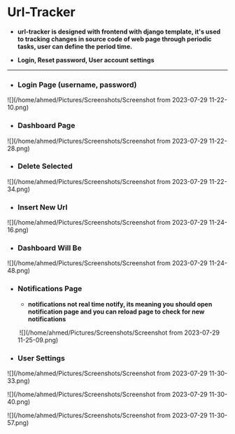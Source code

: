 # Url-Tracker

- **url-tracker is designed with frontend with django template, it's used to tracking changes in source code of web page through periodic tasks, user can
define the period time.**

- **Login, Reset password, User account settings**

-------



- ### Login Page (username, password)

![](/home/ahmed/Pictures/Screenshots/Screenshot from 2023-07-29 11-22-10.png)

- ### Dashboard Page

![](/home/ahmed/Pictures/Screenshots/Screenshot from 2023-07-29 11-22-28.png)

- ### Delete Selected

![](/home/ahmed/Pictures/Screenshots/Screenshot from 2023-07-29 11-22-34.png)

- ### Insert New Url

![](/home/ahmed/Pictures/Screenshots/Screenshot from 2023-07-29 11-24-16.png)

- ### Dashboard Will Be

![](/home/ahmed/Pictures/Screenshots/Screenshot from 2023-07-29 11-24-48.png)

- ### Notifications Page

  - **notifications not real time notify, its meaning you should  open notification page and you can reload page to check for new notifications**

  ​      ![](/home/ahmed/Pictures/Screenshots/Screenshot from 2023-07-29 11-25-09.png)

- ### User Settings

![](/home/ahmed/Pictures/Screenshots/Screenshot from 2023-07-29 11-30-33.png)

![](/home/ahmed/Pictures/Screenshots/Screenshot from 2023-07-29 11-30-40.png)

![](/home/ahmed/Pictures/Screenshots/Screenshot from 2023-07-29 11-30-57.png)
